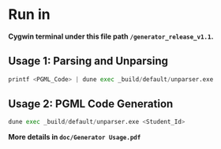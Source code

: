 # Run in

**Cygwin terminal under this file path `/generator_release_v1.1`.**

## Usage 1: Parsing and Unparsing

```python
printf <PGML_Code> | dune exec _build/default/unparser.exe
```

## Usage 2: PGML Code Generation

```python
dune exec _build/default/unparser.exe <Student_Id>
```

**More details in `doc/Generator Usage.pdf`**
